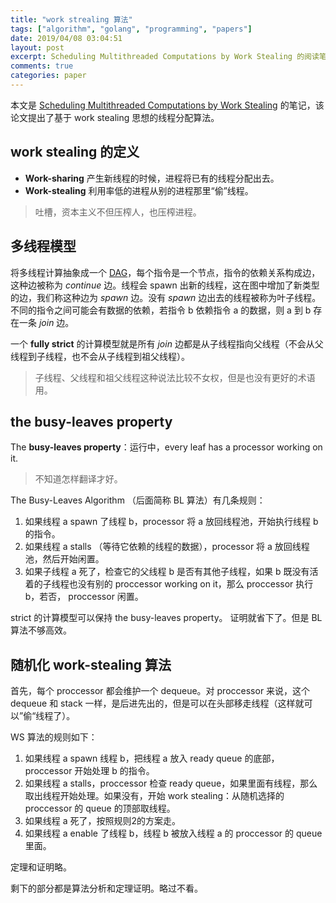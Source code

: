 ```yaml
---
title: "work strealing 算法"
tags: ["algorithm", "golang", "programming", "papers"]
date: 2019/04/08 03:04:51
layout: post
excerpt: Scheduling Multithreaded Computations by Work Stealing 的阅读笔记
comments: true
categories: paper
---
```


本文是 [Scheduling Multithreaded Computations by Work Stealing](http://supertech.csail.mit.edu/papers/steal.pdf) 的笔记，该论文提出了基于 work stealing 思想的线程分配算法。

## work stealing 的定义

* **Work-sharing** 产生新线程的时候，进程将已有的线程分配出去。
* **Work-stealing** 利用率低的进程从别的进程那里“偷”线程。

> 吐槽，资本主义不但压榨人，也压榨进程。

## 多线程模型

将多线程计算抽象成一个 [DAG](https://en.wikipedia.org/wiki/Directed_acyclic_graph)，每个指令是一个节点，指令的依赖关系构成边，这种边被称为 *continue* 边。线程会 spawn 出新的线程，这在图中增加了新类型的边，我们称这种边为 *spawn* 边。没有 *spawn* 边出去的线程被称为叶子线程。不同的指令之间可能会有数据的依赖，若指令 b 依赖指令 a 的数据，则 a 到 b 存在一条 *join* 边。

一个 **fully strict** 的计算模型就是所有 *join* 边都是从子线程指向父线程（不会从父线程到子线程，也不会从子线程到祖父线程）。

> 子线程、父线程和祖父线程这种说法比较不女权，但是也没有更好的术语用。

## the busy-leaves property

The **busy-leaves property**：运行中，every leaf has a  processor working on it.

> 不知道怎样翻译才好。

The Busy-Leaves Algorithm （后面简称 BL 算法）有几条规则：

1. 如果线程 a spawn 了线程 b，processor 将 a 放回线程池，开始执行线程 b 的指令。
2. 如果线程 a stalls （等待它依赖的线程的数据），processor 将 a 放回线程池，然后开始闲置。
3. 如果子线程 a 死了，检查它的父线程 b 是否有其他子线程，如果 b 既没有活着的子线程也没有别的 proccessor working on it，那么 proccessor 执行 b，若否， proccessor 闲置。

strict 的计算模型可以保持 the busy-leaves property。 证明就省下了。但是 BL 算法不够高效。

## 随机化 work-stealing 算法

首先，每个 proccessor 都会维护一个 dequeue。对 proccessor 来说，这个 dequeue 和 stack 一样，是后进先出的，但是可以在头部移走线程（这样就可以”偷“线程了）。

WS 算法的规则如下：

1. 如果线程 a spawn 线程 b，把线程 a 放入 ready queue 的底部， proccessor 开始处理 b 的指令。
2. 如果线程 a stalls，proccessor 检查 ready queue，如果里面有线程，那么取出线程开始处理。如果没有，开始 work stealing：从随机选择的 proccessor 的 queue 的顶部取线程。
3. 如果线程 a 死了，按照规则2的方案走。
4. 如果线程 a enable 了线程 b，线程 b 被放入线程 a 的 proccessor 的 queue 里面。

定理和证明略。

剩下的部分都是算法分析和定理证明。略过不看。

